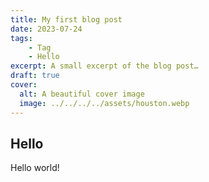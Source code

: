 ```yaml
---
title: My first blog post
date: 2023-07-24
tags:
    - Tag
    - Hello
excerpt: A small excerpt of the blog post…
draft: true
cover:
  alt: A beautiful cover image
  image: ../../../../assets/houston.webp
---
```


## Hello

Hello world!